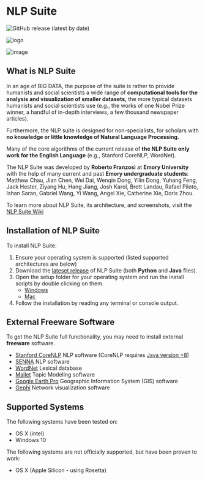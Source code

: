 # NLP Suite

![GitHub release (latest by date)](https://img.shields.io/github/v/release/NLP-Suite/NLP-Suite?color=Green&label=Latest%20Version)

![logo](https://github.com/NLP-Suite/NLP-Suite/blob/current-stable/lib/images/logo.png)

![image](https://user-images.githubusercontent.com/79026295/115375659-01142680-a19c-11eb-9707-2adfa604f9cc.png)

## What is NLP Suite

In an age of BIG DATA, the purpose of the suite is rather to provide humanists and social scientists a wide range of **computational tools for the analysis and visualization of smaller datasets,** the more typical datasets humanists and social scientists use (e.g., the works of one Nobel Prize winner, a handful of in-depth interviews, a few thousand newspaper articles).

Furthermore, the NLP suite is designed for non-specialists, for scholars with **no knowledge or little knowledge of Natural Language Processing.**

Many of the core algorithms of the current release of **the NLP Suite only work for the English Language** (e.g., Stanford CoreNLP, WordNet).

The NLP Suite was developed by **Roberto Franzosi** at **Emory University** with the help of many current and past **Emory undergraduate students**: Matthew Chau, Jian Chen, Wei Dai, Wenqin Dong, Yilin Dong, Yuhang Feng, Jack Hester, Ziyang Hu, Hang Jiang, Josh Karol, Brett Landau, Rafael Piloto, Ishan Saran, Gabriel Wang, Yi Wang, Angel Xie, Catherine Xie, Doris Zhou.


To learn more about NLP Suite, its architecture, and screenshots, visit the [NLP Suite Wiki](https://github.com/NLP-Suite/NLP-Suite/wiki)

## Installation of NLP Suite

To install NLP Suite:

1. Ensure your operating system is supported (listed supported architectures are below)
2. Download the [lateset release](https://github.com/NLP-Suite/NLP-Suite/releases) of NLP Suite (both **Python** and **Java** files).
3. Open the setup folder for your operating system and run the install scripts by double clicking on them.
    - [Windows](https://github.com/NLP-Suite/NLP-Suite/tree/current-stable/setup_Windows)
    - [Mac](https://github.com/NLP-Suite/NLP-Suite/tree/current-stable/setup_Mac)
5. Follow the installation by reading any terminal or console output. 

## External Freeware Software

To get the NLP Suite full functionality, you may need to install external **freeware** software.

- [Stanford CoreNLP](https://stanfordnlp.github.io/CoreNLP/download.html) NLP software (CoreNLP requires [Java version +8](https://www.oracle.com/java/technologies/javase-downloads.html))
- [SENNA](https://ronan.collobert.com/senna/) NLP software
- [WordNet](https://wordnet.princeton.edu/download) Lexical database 
- [Mallet](http://mallet.cs.umass.edu/download.php) Topic Modeling software
- [Google Earth Pro](https://www.google.com/earth/download/gep/agree.html?hl=en-GB) Geographic Information System (GIS) software
- [Gephi](https://gephi.org/users/download/) Network visualization software

## Supported Systems

The following systems have been tested on:

- OS X (intel)
- Windows 10


The following systems are not officially supported, but have been proven to work:

- OS X (Apple Silicon - using Rosetta)
